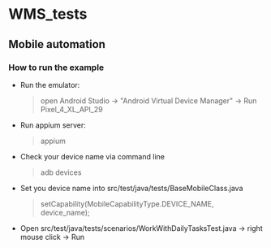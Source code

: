 # WMS_tests

## Mobile automation 

### How to run the example

* Run the emulator:
  > open Android Studio -> "Android Virtual Device Manager" -> Run Pixel_4_XL_API_29

* Run appium server:
   > appium
   
* Check your device name via command line
   > adb devices

* Set you device name into src/test/java/tests/BaseMobileClass.java 
   > setCapability(MobileCapabilityType.DEVICE_NAME, device_name);
   
* Open src/test/java/tests/scenarios/WorkWithDailyTasksTest.java -> right mouse click -> Run
